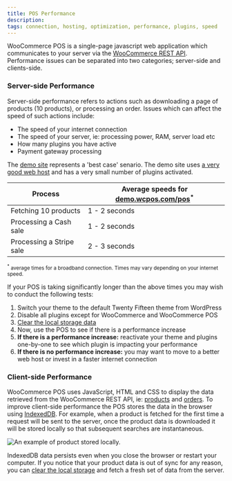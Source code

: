 ```yaml
---
title: POS Performance
description: 
tags: connection, hosting, optimization, performance, plugins, speed
---
```


WooCommerce POS is a single-page javascript web application which communicates to your server via the [WooCommerce REST API](http://woothemes.github.io/woocommerce-rest-api-docs/). Performance issues can be separated into two categories; server-side and clients-side.

### Server-side Performance

Server-side performance refers to actions such as downloading a page of products (10 products), or processing an order. Issues which can affect the speed of such actions include:

*   The speed of your internet connection
*   The speed of your server, ie: processing power, RAM, server load etc
*   How many plugins you have active
*   Payment gateway processing

The [demo site](http://demo.wcpos.com/pos) represents a 'best case' senario. The demo site uses [a very good web host](http://wcpos.com/wpe) and has a very small number of plugins activated.

| Process | Average speeds for [demo.wcpos.com/pos](http://demo.wcpos.com/pos)<sup>*</sup> | 
| - | - |
| Fetching 10 products | 1 - 2 seconds |
| Processing a Cash sale | 1 - 2 seconds |
| Processing a Stripe sale | 2 - 3 seconds |

<small><sup>*</sup> average times for a broadband connection. Times may vary depending on your internet speed.</small>

If your POS is taking significantly longer than the above times you may wish to conduct the following tests:

1.  Switch your theme to the default Twenty Fifteen theme from WordPress
2.  Disable all plugins except for WooCommerce and WooCommerce POS
3.  [Clear the local storage data](http://faq.wcpos.com/en/clear-local-data.html)
4.  Now, use the POS to see if there is a performance increase
5.  **If there is a performance increase:** reactivate your theme and plugins one-by-one to see which plugin is impacting your performance
6.  **If there is no performance increase:** you may want to move to a better web host or invest in a faster internet connection

### Client-side Performance

WooCommerce POS uses JavaScript, HTML and CSS to display the data retrieved from the WooCommerce REST API, ie: [products](http://woothemes.github.io/woocommerce-rest-api-docs/#view-a-product) and [orders](http://woothemes.github.io/woocommerce-rest-api-docs/#view-an-order). 
To improve client-side performance the POS stores the data in the browser using [IndexedDB](https://en.wikipedia.org/wiki/Indexed_Database_API). 
For example, when a product is fetched for the first time a request will be sent to the server, once the product data is downloaded it will be stored locally so that subsequent searches are instantaneous. 

![An example of product stored locally.](https://wcpos.com/wp-content/uploads/2015/07/local-products.png "An example of products being stored locally")

IndexedDB data persists even when you close the browser or restart your computer. 
If you notice that your product data is out of sync for any reason, you can [clear the local storage](http://faq.wcpos.com/en/clear-local-data.html) and fetch a fresh set of data from the server.